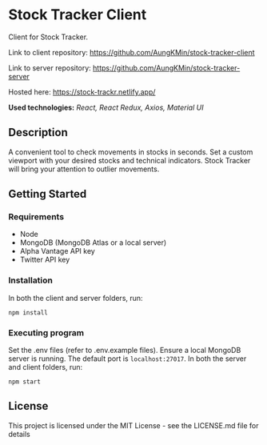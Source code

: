# Stock Tracker Client

Client for Stock Tracker. 

Link to client repository: https://github.com/AungKMin/stock-tracker-client

Link to server repository: https://github.com/AungKMin/stock-tracker-server

Hosted here: https://stock-trackr.netlify.app/

**Used technologies:** *React, React Redux, Axios, Material UI*

## Description

A convenient tool to check movements in stocks in seconds. Set a custom viewport with your desired stocks and technical indicators. Stock Tracker will bring your attention to outlier movements.

## Getting Started

### Requirements

* Node
* MongoDB (MongoDB Atlas or a local server)
* Alpha Vantage API key 
* Twitter API key

### Installation
In both the client and server folders, run:
```
npm install
```

### Executing program
Set the .env files (refer to .env.example files). Ensure a local MongoDB server is running. The default port is `localhost:27017`. In both the server and client folders, run: 
```
npm start
```

## License

This project is licensed under the MIT License - see the LICENSE.md file for details